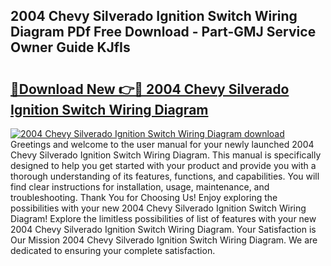 ## 2004 Chevy Silverado Ignition Switch Wiring Diagram PDf Free Download - Part-GMJ Service Owner Guide KJfIs

# <h2><a href="http://dfncjl.blite.top/?on=2004+Chevy+Silverado+Ignition+Switch+Wiring+Diagram">🔗Download New 👉🔴 2004 Chevy Silverado Ignition Switch Wiring Diagram</a></h2>

[![2004 Chevy Silverado Ignition Switch Wiring Diagram download](https://i.imgur.com/lujVjoI.png)](http://dfncjl.blite.top/?on=2004+Chevy+Silverado+Ignition+Switch+Wiring+Diagram)
Greetings and welcome to the user manual for your newly launched 2004 Chevy Silverado Ignition Switch Wiring Diagram. This manual is specifically designed to help you get started with your product and provide you with a thorough understanding of its features, functions, and capabilities. You will find clear instructions for installation, usage, maintenance, and troubleshooting. Thank You for Choosing Us! Enjoy exploring the possibilities with your new 2004 Chevy Silverado Ignition Switch Wiring Diagram! Explore the limitless possibilities of list of features with your new 2004 Chevy Silverado Ignition Switch Wiring Diagram. Your Satisfaction is Our Mission 2004 Chevy Silverado Ignition Switch Wiring Diagram. We are dedicated to ensuring your complete satisfaction.
